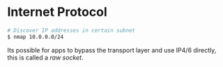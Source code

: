 Internet Protocol
=================

```bash
# Discover IP addresses in certain subnet
$ nmap 10.0.0.0/24
```

Its possible for apps to bypass the transport layer and use IP4/6 directly, this is called a *raw socket*.
